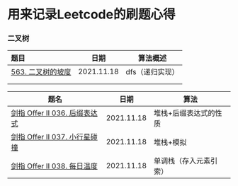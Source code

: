 # 用来记录Leetcode的刷题心得

### 二叉树

| 题目                                         | 日期       | 算法概述        |
| :------------------------------------------- | ---------- | --------------- |
| [563. 二叉树的坡度](doc\563.二叉树的坡度.md) | 2021.11.18 | dfs（递归实现） |
|                                              |            |                 |
|                                              |            |                 |



| 题名                                                         | 日期       | 算法                   |
| ------------------------------------------------------------ | ---------- | ---------------------- |
| [剑指 Offer II 036. 后缀表达式](doc\剑指OfferII036.后缀表达式.md) | 2021.11.18 | 堆栈+后缀表达式的性质  |
| [剑指 Offer II 037. 小行星碰撞]()                            | 2021.11.18 | 堆栈+模拟              |
| [剑指 Offer II 038. 每日温度](doc\剑指OfferII038.每日温度.md) | 2021.11.18 | 单调栈（存入元素引索） |

